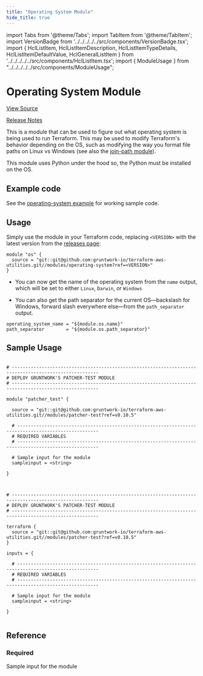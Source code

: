 ```yaml
---
title: "Operating System Module"
hide_title: true
---
```


import Tabs from '@theme/Tabs';
import TabItem from '@theme/TabItem';
import VersionBadge from '../../../../../src/components/VersionBadge.tsx';
import { HclListItem, HclListItemDescription, HclListItemTypeDetails, HclListItemDefaultValue, HclGeneralListItem } from '../../../../../src/components/HclListItem.tsx';
import { ModuleUsage } from "../../../../../src/components/ModuleUsage";

<VersionBadge repoTitle="Terraform Utility Modules" version="0.10.5" lastModifiedVersion="0.10.4"/>

# Operating System Module

<a href="https://github.com/gruntwork-io/terraform-aws-utilities/tree/v0.10.5/modules/patcher-test" className="link-button" title="View the source code for this module in GitHub.">View Source</a>

<a href="https://github.com/gruntwork-io/terraform-aws-utilities/releases/tag/v0.10.4" className="link-button" title="Release notes for only versions which impacted this module.">Release Notes</a>

This is a module that can be used to figure out what operating system is being used to run Terraform. This may be used
to modify Terraform's behavior depending on the OS, such as modifying the way you format file paths on Linux vs
Windows (see also the [join-path module](https://github.com/gruntwork-io/terraform-aws-utilities/tree/v0.10.5/modules/join-path)).

This module uses Python under the hood so, the Python must be installed on the OS.

## Example code

See the [operating-system example](https://github.com/gruntwork-io/terraform-aws-utilities/tree/v0.10.5/examples/operating-system) for working sample code.

## Usage

Simply use the module in your Terraform code, replacing `<VERSION>` with the latest version from the [releases
page](https://github.com/gruntwork-io/terraform-aws-utilities/releases):

```hcl
module "os" {
  source = "git::git@github.com:gruntwork-io/terraform-aws-utilities.git//modules/operating-system?ref=<VERSION>"
}
```

*   You can now get the name of the operating system from the `name` output, which will be set to either `Linux`,
    `Darwin`, or `Windows`

*   You can also get the path separator for the current OS—backslash for Windows, forward slash everywhere else—from the
    `path_separator` output.

```hcl
operating_system_name = "${module.os.name}"
path_separator        = "${module.os.path_separator}"
```

## Sample Usage

<Tabs>
<TabItem value="terraform" label="Terraform" default>

```hcl title="main.tf"

# ------------------------------------------------------------------------------------------------------
# DEPLOY GRUNTWORK'S PATCHER-TEST MODULE
# ------------------------------------------------------------------------------------------------------

module "patcher_test" {

  source = "git::git@github.com:gruntwork-io/terraform-aws-utilities.git//modules/patcher-test?ref=v0.10.5"

  # ----------------------------------------------------------------------------------------------------
  # REQUIRED VARIABLES
  # ----------------------------------------------------------------------------------------------------

  # Sample input for the module
  sampleinput = <string>

}


```

</TabItem>
<TabItem value="terragrunt" label="Terragrunt" default>

```hcl title="terragrunt.hcl"

# ------------------------------------------------------------------------------------------------------
# DEPLOY GRUNTWORK'S PATCHER-TEST MODULE
# ------------------------------------------------------------------------------------------------------

terraform {
  source = "git::git@github.com:gruntwork-io/terraform-aws-utilities.git//modules/patcher-test?ref=v0.10.5"
}

inputs = {

  # ----------------------------------------------------------------------------------------------------
  # REQUIRED VARIABLES
  # ----------------------------------------------------------------------------------------------------

  # Sample input for the module
  sampleinput = <string>

}


```

</TabItem>
</Tabs>




## Reference

<Tabs>
<TabItem value="inputs" label="Inputs" default>

### Required

<HclListItem name="sampleinput" requirement="required" type="string">
<HclListItemDescription>

Sample input for the module

</HclListItemDescription>
</HclListItem>

</TabItem>
<TabItem value="outputs" label="Outputs">

<HclListItem name="name">
</HclListItem>

<HclListItem name="path_separator">
</HclListItem>

<HclListItem name="sampleinput">
</HclListItem>

</TabItem>
</Tabs>


<!-- ##DOCS-SOURCER-START
{
  "originalSources": [
    "https://github.com/gruntwork-io/terraform-aws-utilities/tree/v0.10.5/modules/patcher-test/readme.md",
    "https://github.com/gruntwork-io/terraform-aws-utilities/tree/v0.10.5/modules/patcher-test/variables.tf",
    "https://github.com/gruntwork-io/terraform-aws-utilities/tree/v0.10.5/modules/patcher-test/outputs.tf"
  ],
  "sourcePlugin": "module-catalog-api",
  "hash": "73bcacdccd79760b69a20c1dfd334ceb"
}
##DOCS-SOURCER-END -->
